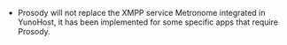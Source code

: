 * Prosody will not replace the XMPP service Metronome integrated in YunoHost, it has been implemented for some specific apps that require Prosody.

